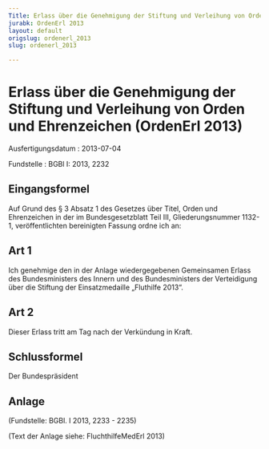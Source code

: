 ```yaml
---
Title: Erlass über die Genehmigung der Stiftung und Verleihung von Orden und Ehrenzeichen
jurabk: OrdenErl 2013
layout: default
origslug: ordenerl_2013
slug: ordenerl_2013

---
```


# Erlass über die Genehmigung der Stiftung und Verleihung von Orden und Ehrenzeichen (OrdenErl 2013)

Ausfertigungsdatum
:   2013-07-04

Fundstelle
:   BGBl I: 2013, 2232


## Eingangsformel

Auf Grund des § 3 Absatz 1 des Gesetzes über Titel, Orden und
Ehrenzeichen in der im Bundesgesetzblatt Teil III, Gliederungsnummer
1132-1, veröffentlichten bereinigten Fassung ordne ich an:


## Art 1

Ich genehmige den in der Anlage wiedergegebenen Gemeinsamen Erlass des
Bundesministers des Innern und des Bundesministers der Verteidigung
über die Stiftung der Einsatzmedaille „Fluthilfe 2013“.


## Art 2

Dieser Erlass tritt am Tag nach der Verkündung in Kraft.


## Schlussformel

Der Bundespräsident


## Anlage

(Fundstelle: BGBl. I 2013, 2233 - 2235)

(Text der Anlage siehe: FluchthilfeMedErl 2013)


